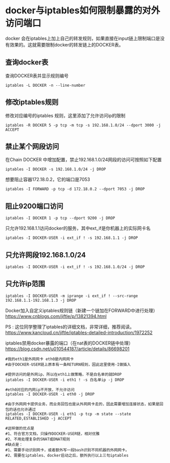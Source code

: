 # docker与iptables如何限制暴露的对外访问端口



docker 会在iptables上加上自己的转发规则，如果直接在input链上限制端口是没有效果的。这就需要限制docker的转发链上的DOCKER表。



## 查询docker表

查询DOCKER表并显示规则编号

```
iptables -L DOCKER -n --line-number
```



## 修改iptables规则

修改对应编号的iptables 规则，这里添加了允许访问ip的限制

```
iptables -R DOCKER 5 -p tcp -m tcp -s 192.168.1.0/24 --dport 3000 -j ACCEPT
```



## 禁止某个网段访问

在Chain DOCKER 中增加配置，禁止192.168.1.0/24网段的访问可按照如下配置

```
iptables -I DOCKER -s 192.168.1.0/24 -j DROP
```



想要阻止容器172.18.0.2，它的端口是7053

```
iptables -I FORWARD -p tcp -d 172.18.0.2 --dport 7053 -j DROP
```



## 阻止9200端口访问

```
iptables -I DOCKER 1 -p tcp --dport 9200 -j DROP
```



只允许192.168.1.1访问docker的服务，其中ext_if是你机器上的实际网卡名

```
iptables -I DOCKER-USER -i ext_if ! -s 192.168.1.1 -j DROP
```

## 只允许网段192.168.1.0/24

```
iptables -I DOCKER-USER -i ext_if ! -s 192.168.1.0/24 -j DROP
```



## 只允许ip范围

```
iptables -I DOCKER-USER -m iprange -i ext_if ! --src-range 192.168.1.1-192.168.1.3 -j DROP
```



Docker加入自定义iptables规则链（新建一个链加在FORWARD中进行处理）
https://www.cnblogs.com/jiftle/p/13821394.html



PS : 这位同学整理了iptables的详细文档，非常详细，推荐阅读。
https://www.kancloud.cn/jiftle/iptables-detailed-introduction/1972252



iptables禁用docker暴露的端口（在nat表的DOCKER链中处理）
https://blog.csdn.net/u010544187/article/details/86698201



```
#我的eth1是外网网卡 eth0是内网网卡
#由于DOCKER-USER链上原本有一条RETURN规则，因此这里使用-I做插入
 
#提供访问的是外网ip，所以在eth1上做策略，不是白名单的就DROP
iptables -I DOCKER-USER -i eth1 ! -s 白名单ip -j DROP
 
#eth0对应的内网ip不开放，不允许访问
iptables -I DOCKER-USER -i eth0 -j DROP
 
#由于外网网卡提供业务，而业务回包也是从外网网卡走的，因此需要增加连接状态，如果是回包的话也允许通过
iptables -I DOCKER-USER -i eth1 -p tcp -m state --state RELATED,ESTABLISHED -j ACCEPT
 
#这样做的优点是
#1、符合官方文档，只操作DOCKER-USER链，相对优雅
#2、不用处理复杂的SNAT或DNAT规则
#缺点是：
#1、需要手动识别网卡，或者额外写一段bash识别不同机器的外网网卡。
#2、需要在iptables、docker启动之后，额外执行以上三句iptables
```

